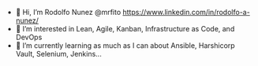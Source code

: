 - 👋 Hi, I’m Rodolfo Nunez @mrfito https://www.linkedin.com/in/rodolfo-a-nunez/
- 👀 I’m interested in Lean, Agile, Kanban, Infrastructure as Code, and DevOps
- 🌱 I’m currently learning as much as I can about Ansible, Harshicorp Vault, Selenium, Jenkins...


<!---
mrfito/mrfito is a ✨ special ✨ repository because its `README.md` (this file) appears on your GitHub profile.
You can click the Preview link to take a look at your changes.
--->
